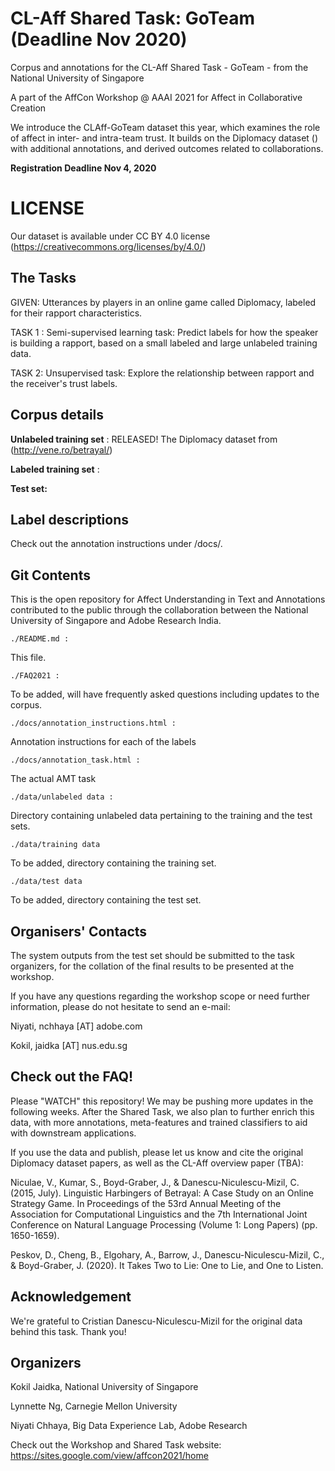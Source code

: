# CL-Aff Shared Task: GoTeam (Deadline Nov 2020)

Corpus and annotations for the CL-Aff Shared Task - GoTeam - from the National University of Singapore

A part of the AffCon Workshop @ AAAI 2021 for Affect in Collaborative Creation

We introduce the CLAff-GoTeam dataset this year, which examines the role of affect in inter- and intra-team trust. It builds on the Diplomacy dataset () with additional annotations, and derived outcomes related to collaborations.

**Registration Deadline Nov 4, 2020** 

# LICENSE

Our dataset is available under CC BY 4.0 license (https://creativecommons.org/licenses/by/4.0/)

## The Tasks

GIVEN: Utterances by players in an online game called Diplomacy, labeled for their rapport characteristics.

TASK 1 : Semi-supervised learning task: Predict labels for how the speaker is building a rapport, based on a small labeled and large unlabeled training data.

TASK 2: Unsupervised task: Explore the relationship between rapport and the receiver's trust labels.

## Corpus details 

**Unlabeled training set** : RELEASED! The Diplomacy dataset from (http://vene.ro/betrayal/)

**Labeled training set** : 

**Test set:** 


## Label descriptions

Check out the annotation instructions under /docs/.



## Git Contents

This is the open repository for Affect Understanding in Text and Annotations contributed to the public through the collaboration between the National University of Singapore and Adobe Research India.


    ./README.md :
 
This file.


    ./FAQ2021 :
	
To be added, will have frequently asked questions including updates to the corpus.


    ./docs/annotation_instructions.html :
  
Annotation instructions for each of the labels

  

    ./docs/annotation_task.html :
  
The actual AMT task


    ./data/unlabeled data :
  
Directory containing unlabeled data pertaining to the training and the test sets.


    ./data/training data
  
To be added, directory containing the training set.


    ./data/test data

To be added, directory containing the test set.



## Organisers' Contacts

The system outputs from the test set should be submitted to the task organizers, for the collation of the final results to be presented at the workshop.

If you have any questions regarding the workshop scope or need further information, please do not hesitate to send an e-mail: 

Niyati, nchhaya [AT] adobe.com

Kokil, jaidka [AT] nus.edu.sg







## Check out the FAQ! 

Please "WATCH" this repository! We may be pushing more updates in the following weeks.
After the Shared Task, we also plan to further enrich this data, with more annotations, meta-features and trained classifiers to aid with downstream applications.

If you use the data and publish, please let us know and cite the original Diplomacy dataset papers, as well as the CL-Aff overview paper (TBA):


Niculae, V., Kumar, S., Boyd-Graber, J., & Danescu-Niculescu-Mizil, C. (2015, July). Linguistic Harbingers of Betrayal: A Case Study on an Online Strategy Game. In Proceedings of the 53rd Annual Meeting of the Association for Computational Linguistics and the 7th International Joint Conference on Natural Language Processing (Volume 1: Long Papers) (pp. 1650-1659).

Peskov, D., Cheng, B., Elgohary, A., Barrow, J., Danescu-Niculescu-Mizil, C., & Boyd-Graber, J. (2020). It Takes Two to Lie: One to Lie, and One to Listen.

## Acknowledgement

We're grateful to Cristian Danescu-Niculescu-Mizil for the original data behind this task. Thank you!


## Organizers

Kokil Jaidka, National University of Singapore

Lynnette Ng, Carnegie Mellon University

Niyati Chhaya, Big Data Experience Lab, Adobe Research

Check out the Workshop and Shared Task website: <a>https://sites.google.com/view/affcon2021/home</a>



